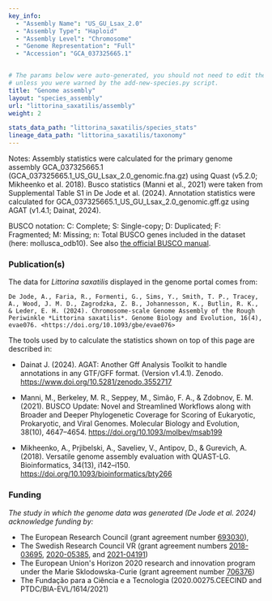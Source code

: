 ```yaml
---
key_info:
  - "Assembly Name": "US_GU_Lsax_2.0"
  - "Assembly Type": "Haploid"
  - "Assembly Level": "Chromosome"
  - "Genome Representation": "Full"
  - "Accession": "GCA_037325665.1"


# The params below were auto-generated, you should not need to edit them...
# unless you were warned by the add-new-species.py script.
title: "Genome assembly"
layout: "species_assembly"
url: "littorina_saxatilis/assembly"
weight: 2

stats_data_path: "littorina_saxatilis/species_stats"
lineage_data_path: "littorina_saxatilis/taxonomy"
---
```


Notes: Assembly statistics were calculated for the primary genome assembly GCA_037325665.1 (GCA_037325665.1_US_GU_Lsax_2.0_genomic.fna.gz) using Quast (v5.2.0; Mikheenko et al. 2018). Busco statistics (Manni et al., 2021) were taken from Supplemental Table S1 in De Jode et al. (2024). Annotation statistics were calculated for GCA_037325665.1_US_GU_Lsax_2.0_genomic.gff.gz using AGAT (v1.4.1; Dainat, 2024).

BUSCO notation: C: Complete; S: Single-copy; D: Duplicated; F: Fragmented; M: Missing; n: Total BUSCO genes included in the dataset (here: mollusca_odb10). See also [the official BUSCO manual](https://busco.ezlab.org/busco_userguide.html#interpreting-the-results).

### Publication(s)

The data for *Littorina saxatilis* displayed in the genome portal comes from:

```{style=citation}
De Jode, A., Faria, R., Formenti, G., Sims, Y., Smith, T. P., Tracey, A., Wood, J. M. D., Zagrodzka, Z. B., Johannesson, K., Butlin, R. K., & Leder, E. H. (2024). Chromosome-scale Genome Assembly of the Rough Periwinkle *Littorina saxatilis*. Genome Biology and Evolution, 16(4), evae076. <https://doi.org/10.1093/gbe/evae076>
```

The tools used by to calculate the statistics shown on top of this page are described in:

- Dainat J. (2024). AGAT: Another Gff Analysis Toolkit to handle annotations in any GTF/GFF format.
(Version v1.4.1). Zenodo. <https://www.doi.org/10.5281/zenodo.3552717>

- Manni, M., Berkeley, M. R., Seppey, M., Simão, F. A., & Zdobnov, E. M. (2021). BUSCO Update: Novel and Streamlined Workflows along with Broader and Deeper Phylogenetic Coverage for Scoring of Eukaryotic, Prokaryotic, and Viral Genomes. Molecular Biology and Evolution, 38(10), 4647–4654. <https://doi.org/10.1093/molbev/msab199>

- Mikheenko, A., Prjibelski, A., Saveliev, V., Antipov, D., & Gurevich, A. (2018). Versatile genome assembly evaluation with QUAST-LG. Bioinformatics, 34(13), i142–i150. <https://doi.org/10.1093/bioinformatics/bty266>

### Funding

*The study in which the genome data was generated (De Jode et al. 2024) acknowledge funding by:*

- The European Research Council (grant agreement number [693030](https://cordis.europa.eu/project/id/693030)),
- The Swedish Research Council VR (grant agreement numbers [2018-03695](https://www.vr.se/swecris.html#/project/2018-03695_VR), [2020-05385](https://www.vr.se/swecris.html#/project/2020-05385_VR), and [2021-04191](https://www.vr.se/swecris.html#/project/2021-04191_VR))
- The European Union's Horizon 2020 research and innovation program under the Marie Sklodowska-Curie (grant agreement number [706376](https://cordis.europa.eu/project/id/706376))
- The Fundação para a Ciência e a Tecnologia (2020.00275.CEECIND and PTDC/BIA-EVL/1614/2021)
